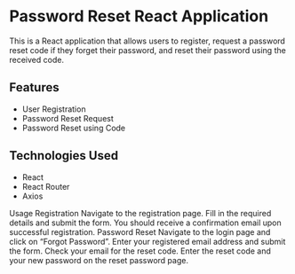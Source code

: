 # Password Reset React Application

This is a React application that allows users to register, request a password reset code if they forget their password, and reset their password using the received code.

## Features

- User Registration
- Password Reset Request
- Password Reset using Code

## Technologies Used

- React
- React Router
- Axios

Usage
Registration
Navigate to the registration page.
Fill in the required details and submit the form.
You should receive a confirmation email upon successful registration.
Password Reset
Navigate to the login page and click on “Forgot Password”.
Enter your registered email address and submit the form.
Check your email for the reset code.
Enter the reset code and your new password on the reset password page.
